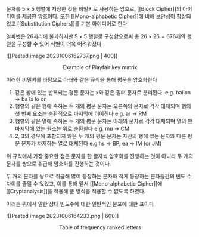 
문자를 $5 \times 5$ 행렬에 저장한 것을 비밀키로 사용하는 암호로, [[Block Cipher]]의 아이디어를 제공한 암호이다. 또한 [[Mono-alphabetic Cipher]]에 비해 보안성이 향상되었고 [[Substitution Ciphers]]를 기본 아이디어로 한다

알파벳은 26자리에 불과하지만 $5 \times 5$ 행렬로 구성함으로써 총 $26 \times 26 = 676$개의 행렬을 구성할 수 있어 식별이 더욱 어려워졌다

![[Pasted image 20231006162737.png | 400]]
<div align="center">
	Example of Playfair key matrix
</div>

이러한 비밀키를 바탕으로 아래와 같은 규칙을 통해 평문을 암호화한다
1. 같은 쌍에 있는 반복되는 평문 문자는 x와 같은 필터 문자로 분리된다. 
    e.g. ballon $\rightarrow$ ba lx lo on
2. 행렬의 같은 행에 속하는 두 개의 평문 문자는 오른쪽의 문자로 각각 대체되며 행의 첫 번째 요소는 순환적으로 마지막에 이어진다 
    e.g. ar $\rightarrow$ RM
3. 행렬의 같은 열에 속하는 두 개의 평문 문자는 아래의 문자로 각각 대체되며 열의 맨 마지막에 있는 원소는 위로 순환한다
    e.g. mu -> CM
4. 2, 3의 경우에 포함되지 않은 두 개의 평문 문자는 자신의 행에 있는 문자와 다른 평문 문자가 차지하는 열로 대체된다
    e.g hs $\rightarrow$ BP, ea $\rightarrow$ IM (or JM)

위 규칙에서 가장 중요한 점은 문자를 한 글자씩 암호화를 진행하는 것이 아니라 두 개의 문자를 쌍으로 취급해 암호화를 진행하는 것이다. 

두 개의 문자를 쌍으로 취급해 많이 등장하는 문자와 적게 등장하는 문자들간의 빈도 수 차이를 줄일 수 있었고, 이를 통해 앞서 [[Mono-alphabetic Cipher]]에 [[Cryptanalysis]]를 적용해 푼 방식을 적용할 수 없도록 하였다. 

아래는 위에서 말한 상대 빈도수에 대한 일반적인 분포에 대한 표이다

![[Pasted image 20231006164233.png | 600]]
<div align="center">
	Table of frequency ranked letters 
</div>

